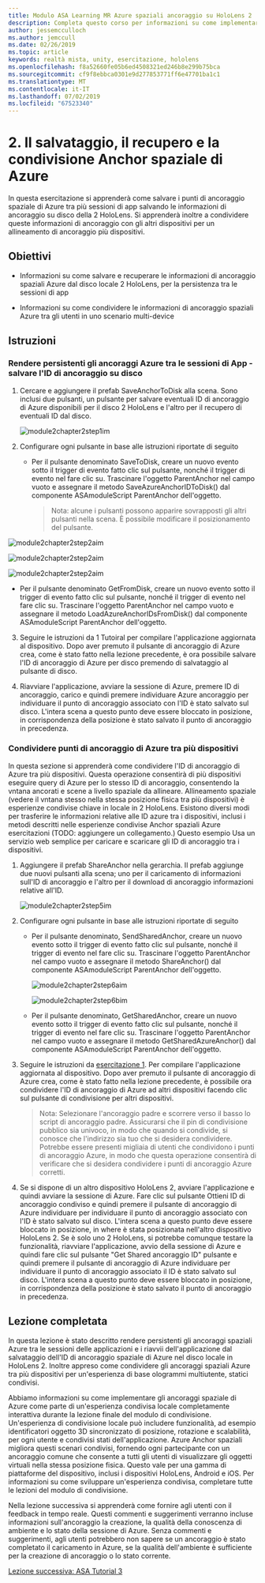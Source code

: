 ```yaml
---
title: Modulo ASA Learning MR Azure spaziali ancoraggio su HoloLens 2
description: Completa questo corso per informazioni su come implementare il riconoscimento volto di Azure in un'applicazione di realtà mista.
author: jessemcculloch
ms.author: jemccull
ms.date: 02/26/2019
ms.topic: article
keywords: realtà mista, unity, esercitazione, hololens
ms.openlocfilehash: f8a52660fe05b6ed4508321ed246b8e299b75bca
ms.sourcegitcommit: cf9f8ebbca0301e9d277853771ff6e47701ba1c1
ms.translationtype: MT
ms.contentlocale: it-IT
ms.lasthandoff: 07/02/2019
ms.locfileid: "67523340"
---
```

# <a name="2-saving-retrieving-and-sharing-azure-spatial-anchors"></a>2. Il salvataggio, il recupero e la condivisione Anchor spaziale di Azure

In questa esercitazione si apprenderà come salvare i punti di ancoraggio spaziale di Azure tra più sessioni di app salvando le informazioni di ancoraggio su disco della 2 HoloLens. Si apprenderà inoltre a condividere queste informazioni di ancoraggio con gli altri dispositivi per un allineamento di ancoraggio più dispositivi.

## <a name="objectives"></a>Obiettivi

* Informazioni su come salvare e recuperare le informazioni di ancoraggio spaziali Azure dal disco locale 2 HoloLens, per la persistenza tra le sessioni di app

* Informazioni su come condividere le informazioni di ancoraggio spaziali Azure tra gli utenti in uno scenario multi-device

  

## <a name="instructions"></a>Istruzioni

### <a name="persist-azure-anchors-between-app-sessions---save-anchor-id-to-disk"></a>Rendere persistenti gli ancoraggi Azure tra le sessioni di App - salvare l'ID di ancoraggio su disco

1. Cercare e aggiungere il prefab SaveAnchorToDisk alla scena. Sono inclusi due pulsanti, un pulsante per salvare eventuali ID di ancoraggio di Azure disponibili per il disco 2 HoloLens e l'altro per il recupero di eventuali ID dal disco.

   ![module2chapter2step1im](images/module2chapter2step1im.PNG)

2. Configurare ogni pulsante in base alle istruzioni riportate di seguito
   - Per il pulsante denominato SaveToDisk, creare un nuovo evento sotto il trigger di evento fatto clic sul pulsante, nonché il trigger di evento nel fare clic su. Trascinare l'oggetto ParentAnchor nel campo vuoto e assegnare il metodo SaveAzureAnchorIDToDisk() dal componente ASAmoduleScript ParentAnchor dell'oggetto.
   
     > Nota: alcune i pulsanti possono apparire sovrapposti gli altri pulsanti nella scena. È possibile modificare il posizionamento del pulsante.
   

  ![module2chapter2step2aim](images/module2chapter2step2aim.PNG)

![module2chapter2step2aim](images/module2chapter2step2bim.PNG)

![module2chapter2step2aim](images/module2chapter2step2cim.PNG)

   - Per il pulsante denominato GetFromDisk, creare un nuovo evento sotto il trigger di evento fatto clic sul pulsante, nonché il trigger di evento nel fare clic su. Trascinare l'oggetto ParentAnchor nel campo vuoto e assegnare il metodo LoadAzureAnchorIDsFromDisk() dal componente ASAmoduleScript ParentAnchor dell'oggetto.

3. Seguire le istruzioni da 1 Tutoiral per compilare l'applicazione aggiornata al dispositivo. Dopo aver premuto il pulsante di ancoraggio di Azure crea, come è stato fatto nella lezione precedente, è ora possibile salvare l'ID di ancoraggio di Azure per disco premendo di salvataggio al pulsante di disco.

4. Riavviare l'applicazione, avviare la sessione di Azure, premere ID di ancoraggio, carico e quindi premere individuare Azure ancoraggio per individuare il punto di ancoraggio associato con l'ID è stato salvato sul disco. L'intera scena a questo punto deve essere bloccato in posizione, in corrispondenza della posizione è stato salvato il punto di ancoraggio in precedenza.

### <a name="share-azure-anchors-between-multiple-devices"></a>Condividere punti di ancoraggio di Azure tra più dispositivi

In questa sezione si apprenderà come condividere l'ID di ancoraggio di Azure tra più dispositivi. Questa operazione consentirà di più dispositivi eseguire query di Azure per lo stesso ID di ancoraggio, consentendo la vntana ancorati e scene a livello spaziale da allineare. Allineamento spaziale (vedere il vntana stesso nella stessa posizione fisica tra più dispositivi) è esperienze condivise chiave in locale in 2 HoloLens. Esistono diversi modi per trasferire le informazioni relative alle ID azure tra i dispositivi, inclusi i metodi descritti nelle esperienze condivise Anchor spaziali Azure esercitazioni (TODO: aggiungere un collegamento.) Questo esempio Usa un servizio web semplice per caricare e scaricare gli ID di ancoraggio tra i dispositivi.

1. Aggiungere il prefab ShareAnchor nella gerarchia. Il prefab aggiunge due nuovi pulsanti alla scena; uno per il caricamento di informazioni sull'ID di ancoraggio e l'altro per il download di ancoraggio informazioni relative all'ID. 

   ![module2chapter2step5im](images/module2chapter2step5im.PNG)

2. Configurare ogni pulsante in base alle istruzioni riportate di seguito

   - Per il pulsante denominato, SendSharedAnchor, creare un nuovo evento sotto il trigger di evento fatto clic sul pulsante, nonché il trigger di evento nel fare clic su. Trascinare l'oggetto ParentAnchor nel campo vuoto e assegnare il metodo ShareAnchor() dal componente ASAmoduleScript ParentAnchor dell'oggetto.

     ![module2chapter2step6aim](images/module2chapter2step6aim.PNG)

     ![module2chapter2step6bim](images/module2chapter2step6bim.PNG)

     

   - Per il pulsante denominato, GetSharedAnchor, creare un nuovo evento sotto il trigger di evento fatto clic sul pulsante, nonché il trigger di evento nel fare clic su. Trascinare l'oggetto ParentAnchor nel campo vuoto e assegnare il metodo GetSharedAzureAnchor() dal componente ASAmoduleScript ParentAnchor dell'oggetto.

3. Seguire le istruzioni da [esercitazione 1](mrlearning-base-ch1.md). Per compilare l'applicazione aggiornata al dispositivo. Dopo aver premuto il pulsante di ancoraggio di Azure crea, come è stato fatto nella lezione precedente, è possibile ora condividere l'ID di ancoraggio di Azure ad altri dispositivi facendo clic sul pulsante di condivisione per altri dispositivi.

   > Nota: Selezionare l'ancoraggio padre e scorrere verso il basso lo script di ancoraggio padre. Assicurarsi che il pin di condivisione pubblico sia univoco, in modo che quando si condivide, si conosce che l'indirizzo sia tuo che si desidera condividere. Potrebbe essere presenti migliaia di utenti che condividono i punti di ancoraggio Azure, in modo che questa operazione consentirà di verificare che si desidera condividere i punti di ancoraggio Azure corretti.

4. Se si dispone di un altro dispositivo HoloLens 2, avviare l'applicazione e quindi avviare la sessione di Azure. Fare clic sul pulsante Ottieni ID di ancoraggio condiviso e quindi premere il pulsante di ancoraggio di Azure individuare per individuare il punto di ancoraggio associato con l'ID è stato salvato sul disco. L'intera scena a questo punto deve essere bloccato in posizione, in where è stata posizionata nell'altro dispositivo HoloLens 2. Se è solo uno 2 HoloLens, si potrebbe comunque testare la funzionalità, riavviare l'applicazione, avvio della sessione di Azure e quindi fare clic sul pulsante "Get Shared ancoraggio ID" pulsante e quindi premere il pulsante di ancoraggio di Azure individuare per individuare il punto di ancoraggio associato il ID è stato salvato sul disco. L'intera scena a questo punto deve essere bloccato in posizione, in corrispondenza della posizione è stato salvato il punto di ancoraggio in precedenza.

## <a name="congratulations"></a>Lezione completata
In questa lezione è stato descritto rendere persistenti gli ancoraggi spaziali Azure tra le sessioni delle applicazioni e i riavvii dell'applicazione dal salvataggio dell'ID di ancoraggio spaziale di Azure nel disco locale in HoloLens 2. Inoltre appreso come condividere gli ancoraggi spaziali Azure tra più dispositivi per un'esperienza di base ologrammi multiutente, statici condivisi.

Abbiamo informazioni su come implementare gli ancoraggi spaziale di Azure come parte di un'esperienza condivisa locale completamente interattiva durante la lezione finale del modulo di condivisione. Un'esperienza di condivisione locale può includere funzionalità, ad esempio identificatori oggetto 3D sincronizzato di posizione, rotazione e scalabilità, per ogni utente e condivisi stati dell'applicazione. Azure Anchor spaziali migliora questi scenari condivisi, fornendo ogni partecipante con un ancoraggio comune che consente a tutti gli utenti di visualizzare gli oggetti virtuali nella stessa posizione fisica. Questo vale per una gamma di piattaforme del dispositivo, inclusi i dispositivi HoloLens, Android e iOS. Per informazioni su come sviluppare un'esperienza condivisa, completare tutte le lezioni del modulo di condivisione.

Nella lezione successiva si apprenderà come fornire agli utenti con il feedback in tempo reale. Questi commenti e suggerimenti verranno incluse informazioni sull'ancoraggio la creazione, la qualità della conoscenza di ambiente e lo stato della sessione di Azure. Senza commenti e suggerimenti, agli utenti potrebbero non sapere se un ancoraggio è stato completato il caricamento in Azure, se la qualità dell'ambiente è sufficiente per la creazione di ancoraggio o lo stato corrente.

[Lezione successiva: ASA Tutorial 3](mrlearning-asa-ch3.md)

